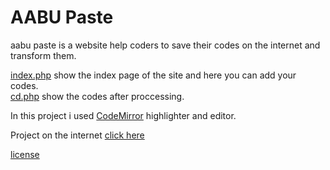 # AABU Paste
aabu paste is a website help coders to save their codes on the internet and transform them.


[index.php](index.php) show the index page of the site and here you can add your codes.<br>
[cd.php](cd.php) show the codes after proccessing.

In this project i used [CodeMirror](http://codemirror.com) highlighter and editor.

Project on the internet [click here](https://aabupaste.eb2a.com)

[license](LICENSE)
